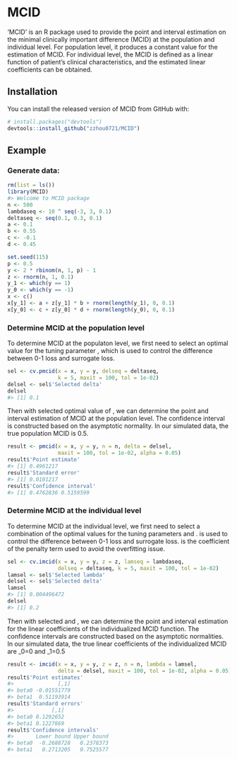 
<!-- README.md is generated from README.Rmd. Please edit that file -->

# MCID

<!-- badges: start -->

<!-- badges: end -->

‘MCID’ is an R package used to provide the point and interval estimation
on the minimal clinically important difference (MCID) at the population
and individual level. For population level, it produces a constant value
for the estimation of MCID. For individual level, the MCID is defined as
a linear function of patient’s clinical characteristics, and the
estimated linear coefficients can be obtained.

## Installation

You can install the released version of MCID from GitHub with:

``` r
# install.packages("devtools")
devtools::install_github("zzhou0721/MCID")
```

## Example

### Generate data:

``` r
rm(list = ls())
library(MCID)
#> Welcome to MCID package
n <- 500
lambdaseq <- 10 ^ seq(-3, 3, 0.1)
deltaseq <- seq(0.1, 0.3, 0.1)
a <- 0.1
b <- 0.55
c <- -0.1
d <- 0.45

set.seed(115)
p <- 0.5
y <- 2 * rbinom(n, 1, p) - 1
z <- rnorm(n, 1, 0.1)
y_1 <- which(y == 1)
y_0 <- which(y == -1)
x <- c()
x[y_1] <- a + z[y_1] * b + rnorm(length(y_1), 0, 0.1)
x[y_0] <- c + z[y_0] * d + rnorm(length(y_0), 0, 0.1)
```

### Determine MCID at the population level

To determine MCID at the populaton level, we first need to select an
optimal value for the tuning parameter , which is used to control the
difference between 0-1 loss and surrogate loss.

``` r
sel <- cv.pmcid(x = x, y = y, delseq = deltaseq, 
                k = 5, maxit = 100, tol = 1e-02)
delsel <- sel$'Selected delta'
delsel
#> [1] 0.1
```

Then with selected optimal value of , we can determine the point and
interval estimation of MCID at the population level. The confidence
interval is constructed based on the asymptotic normality. In our
simulated data, the true population MCID is 0.5.

``` r
result <- pmcid(x = x, y = y, n = n, delta = delsel, 
                maxit = 100, tol = 1e-02, alpha = 0.05)
result$'Point estimate'
#> [1] 0.4961217
result$'Standard error'
#> [1] 0.0101217
result$'Confidence interval'
#> [1] 0.4762836 0.5159599
```

### Determine MCID at the individual level

To determine MCID at the individual level, we first need to select a
combination of the optimal values for the tuning parameters and . is
used to control the difference between 0-1 loss and surrogate loss. is
the coefficient of the penalty term used to avoid the overfitting issue.

``` r
sel <- cv.imcid(x = x, y = y, z = z, lamseq = lambdaseq, 
                delseq = deltaseq, k = 5, maxit = 100, tol = 1e-02)
lamsel <- sel$'Selected lambda'
delsel <- sel$'Selected delta'
lamsel
#> [1] 0.004496472
delsel
#> [1] 0.2
```

Then with selected and , we can determine the point and interval
estimation for the linear coefficients of the individualized MCID
function. The confidence intervals are constructed based on the
asymptotic normalities. In our simulated data, the true linear
coefficients of the individualized MCID are \_0=0 and \_1=0.5

``` r
result <- imcid(x = x, y = y, z = z, n = n, lambda = lamsel, 
                delta = delsel, maxit = 100, tol = 1e-02, alpha = 0.05)
result$'Point estimates'
#>              [,1]
#> beta0 -0.01551779
#> beta1  0.51193914
result$'Standard errors'
#>            [,1]
#> beta0 0.1292652
#> beta1 0.1227669
result$'Confidence intervals'
#>       Lower bound Upper bound
#> beta0  -0.2688728   0.2378373
#> beta1   0.2713205   0.7525577
```
